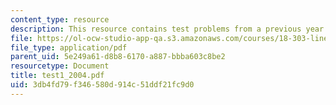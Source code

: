 ```yaml
---
content_type: resource
description: This resource contains test problems from a previous year.
file: https://ol-ocw-studio-app-qa.s3.amazonaws.com/courses/18-303-linear-partial-differential-equations-fall-2006/3db4fd79f346580d914c51ddf21fc9d0_test1_2004.pdf
file_type: application/pdf
parent_uid: 5e249a61-d8b8-6170-a887-bbba603c8be2
resourcetype: Document
title: test1_2004.pdf
uid: 3db4fd79-f346-580d-914c-51ddf21fc9d0
---
```

